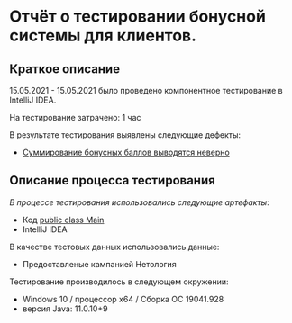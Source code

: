 # Отчёт о тестировании бонусной системы для клиентов.

## Краткое описание

15.05.2021 - 15.05.2021 было проведено компонентное тестирование в IntelliJ IDEA.

На тестирование затрачено: 1 час

В результате тестирования выявлены следующие дефекты:
* [Суммирование бонусных баллов выводятся неверно](https://github.com/KuliakQA/Java1.2-2/issues/1#issue-892399385)

## Описание процесса тестирования

*В процессе тестирования использовались следующие артефакты*:

* Код [public class Main](https://raw.githubusercontent.com/KuliakQA/Java1.2-2/master/src/Main.java)
* IntelliJ IDEA


В качестве тестовых данных использовались данные:
* Предоставленые кампанией Нетология

Тестирование производилось в следующем окружении:
* Windows 10 / процессор x64 / Сборка ОС 19041.928
* версия Java: 11.0.10+9